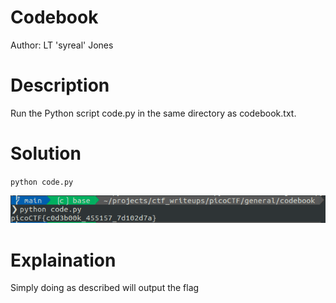 # Codebook

Author: LT 'syreal' Jones
# Description
Run the Python script code.py in the same directory as codebook.txt.

# Solution
`python code.py`

![screenshot](img.png)


# Explaination
Simply doing as described will output the flag
